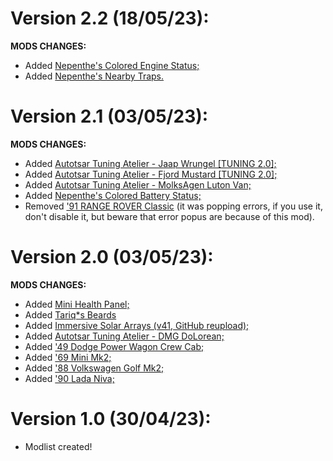 # Version 2.2 (18/05/23):
**MODS CHANGES:**
- Added [Nepenthe's Colored Engine Status;](https://steamcommunity.com/sharedfiles/filedetails/?id=2975204120)
- Added [Nepenthe's Nearby Traps.](https://steamcommunity.com/sharedfiles/filedetails/?id=2974760428)
# Version 2.1 (03/05/23):
**MODS CHANGES:**
- Added [Autotsar Tuning Atelier - Jaap Wrungel [TUNING 2.0];](https://steamcommunity.com/sharedfiles/filedetails/?id=2636100523)
- Added [Autotsar Tuning Atelier - Fjord Mustard [TUNING 2.0];](https://steamcommunity.com/sharedfiles/filedetails/?id=2681635926)
- Added [Autotsar Tuning Atelier - MolksAgen Luton Van;](https://steamcommunity.com/sharedfiles/filedetails/?id=2792425535)
- Added [Nepenthe's Colored Battery Status;](https://steamcommunity.com/sharedfiles/filedetails/?id=2973053380)
- Removed ['91 RANGE ROVER Classic](https://steamcommunity.com/sharedfiles/filedetails/?id=2409333430) (it was popping errors, if you use it, don't disable it, but beware that error popus are because of this mod).
# Version 2.0 (03/05/23):
**MODS CHANGES:**
- Added [Mini Health Panel;](https://steamcommunity.com/sharedfiles/filedetails/?id=2866258937)
- Added [Tariq*s Beards](https://steamcommunity.com/sharedfiles/filedetails/?id=2962908954)
- Added [Immersive Solar Arrays (v41, GitHub reupload);](https://steamcommunity.com/sharedfiles/filedetails/?id=2857548524)
- Added [Autotsar Tuning Atelier - DMG DoLorean;](https://steamcommunity.com/sharedfiles/filedetails/?id=2963237571)
- Added ['49 Dodge Power Wagon Crew Cab;](https://steamcommunity.com/sharedfiles/filedetails/?id=2900580391)
- Added ['69 Mini Mk2;](https://steamcommunity.com/sharedfiles/filedetails/?id=2937786633)
- Added ['88 Volkswagen Golf Mk2;](https://steamcommunity.com/sharedfiles/filedetails/?id=2516123638)
- Added ['90 Lada Niva;](https://steamcommunity.com/sharedfiles/filedetails/?id=2422681177)
# Version 1.0 (30/04/23):
- Modlist created!